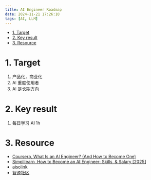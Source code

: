 ```yaml
---
title: AI Engineer Roadmap
date: 2024-11-21 17:26:10
tags: [AI, LLM]
---
```


- [1. Target](#1-target)
- [2. Key result](#2-key-result)
- [3. Resource](#3-resource)


# 1. Target 

1. 产品化，商业化
2. AI 重度使用者
3. AI 是长期方向


# 2. Key result

1. 每日学习 AI 1h



# 3. Resource

- [Coursera, What Is an AI Engineer? (And How to Become One)](https://www.coursera.org/articles/ai-engineer)
- [Simplilearn, How to Become an AI Engineer: Skills, & Salary [2025]](https://www.simplilearn.com/tutorials/artificial-intelligence-tutorial/how-to-become-an-ai-engineer)
- [aisolink](https://www.aisolink.com/)
- [智源社区](https://hub.baai.ac.cn/)